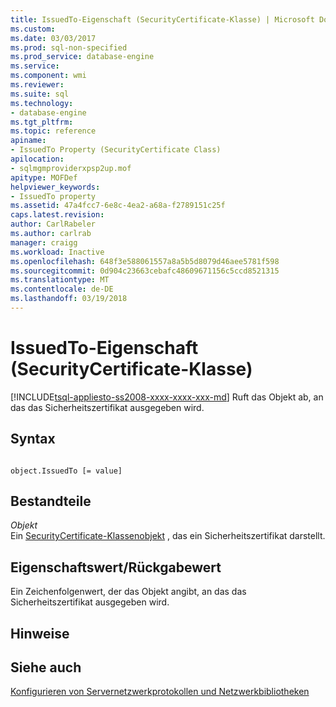 ```yaml
---
title: IssuedTo-Eigenschaft (SecurityCertificate-Klasse) | Microsoft Docs
ms.custom: 
ms.date: 03/03/2017
ms.prod: sql-non-specified
ms.prod_service: database-engine
ms.service: 
ms.component: wmi
ms.reviewer: 
ms.suite: sql
ms.technology:
- database-engine
ms.tgt_pltfrm: 
ms.topic: reference
apiname:
- IssuedTo Property (SecurityCertificate Class)
apilocation:
- sqlmgmproviderxpsp2up.mof
apitype: MOFDef
helpviewer_keywords:
- IssuedTo property
ms.assetid: 47a4fcc7-6e8c-4ea2-a68a-f2789151c25f
caps.latest.revision: 
author: CarlRabeler
ms.author: carlrab
manager: craigg
ms.workload: Inactive
ms.openlocfilehash: 648f3e588061557a8a5b5d8079d46aee5781f598
ms.sourcegitcommit: 0d904c23663cebafc48609671156c5ccd8521315
ms.translationtype: MT
ms.contentlocale: de-DE
ms.lasthandoff: 03/19/2018
---
```

# <a name="issuedto-property-securitycertificate-class"></a>IssuedTo-Eigenschaft (SecurityCertificate-Klasse)
[!INCLUDE[tsql-appliesto-ss2008-xxxx-xxxx-xxx-md](../../../includes/tsql-appliesto-ss2008-xxxx-xxxx-xxx-md.md)]
  Ruft das Objekt ab, an das das Sicherheitszertifikat ausgegeben wird.  
  
## <a name="syntax"></a>Syntax  
  
```  
  
object.IssuedTo [= value]  
```  
  
## <a name="parts"></a>Bestandteile  
 *Objekt*  
 Ein [SecurityCertificate-Klassenobjekt](../../../relational-databases/wmi-provider-configuration-classes/securitycertificate-class/securitycertificate-class.md) , das ein Sicherheitszertifikat darstellt.  
  
## <a name="property-valuereturn-value"></a>Eigenschaftswert/Rückgabewert  
 Ein Zeichenfolgenwert, der das Objekt angibt, an das das Sicherheitszertifikat ausgegeben wird.  
  
## <a name="remarks"></a>Hinweise  
  
## <a name="see-also"></a>Siehe auch  
 [Konfigurieren von Servernetzwerkprotokollen und Netzwerkbibliotheken](http://msdn.microsoft.com/library/ms177485\(v=sql.100\).aspx)  
  
  
